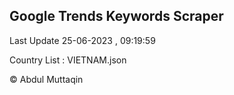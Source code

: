 

## Google Trends Keywords Scraper 
 
Last Update 25-06-2023 , 09:19:59

Country List :
VIETNAM.json



© Abdul Muttaqin 
